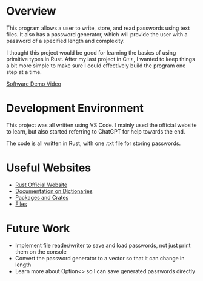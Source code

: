 # Overview

This program allows a user to write, store, and read passwords using text files. It also has a password generator, which will provide the user with a password of a specified length and complexity.

I thought this project would be good for learning the basics of using primitive types in Rust. After my last project in C++, I wanted to keep things a bit more simple to make sure I could effectively build the program one step at a time.

[Software Demo Video](https://youtu.be/BX0CZIkc50E)

# Development Environment

This project was all written using VS Code. I mainly used the official website to learn, but also started referring to ChatGPT for help towards the end.

The code is all written in Rust, with one .txt file for storing passwords.

# Useful Websites

- [Rust Official Website](https://doc.rust-lang.org/book/ch01-02-hello-world.html)
- [Documentation on Dictionaries](https://docs.rs/dict/latest/dict/)
- [Packages and Crates](https://doc.rust-lang.org/book/ch07-01-packages-and-crates.html)
- [Files](https://doc.rust-lang.org/std/fs/struct.File.html)

# Future Work

- Implement file reader/writer to save and load passwords, not just print them on the console
- Convert the password generator to a vector so that it can change in length
- Learn more about Option<> so I can save generated passwords directly
